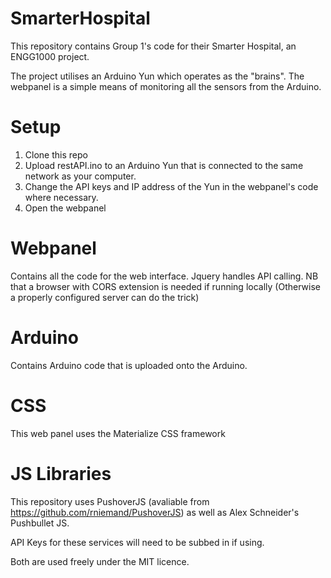 # SmarterHospital
This repository contains Group 1's code for their Smarter Hospital, an ENGG1000 project. 

The project utilises an Arduino Yun which operates as the "brains". The webpanel is a simple means of monitoring all the sensors from the Arduino. 

# Setup

1. Clone this repo
2. Upload restAPI.ino to an Arduino Yun that is connected to the same network as your computer.
3. Change the API keys and IP address of the Yun in the webpanel's code where necessary. 
4. Open the webpanel

# Webpanel
Contains all the code for the web interface. Jquery handles API calling. NB that a browser with CORS extension is needed if running locally
(Otherwise a properly configured server can do the trick)

# Arduino
Contains Arduino code that is uploaded onto the Arduino. 

# CSS
This web panel uses the Materialize CSS framework

# JS Libraries
This repository uses PushoverJS (avaliable from https://github.com/rniemand/PushoverJS) as well as Alex Schneider's Pushbullet JS.

API Keys for these services will need to be subbed in if using. 

Both are used freely under the MIT licence. 
